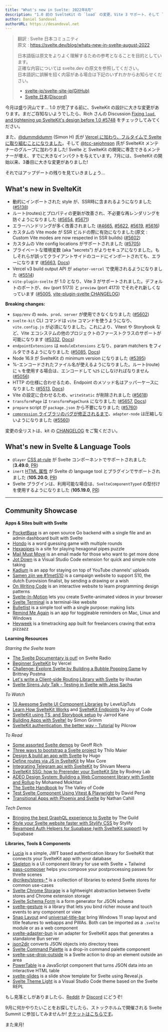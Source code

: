 ```yaml
---
title: "What's new in Svelte: 2022年8月"
description: "1.0 前の SvelteKit の `load` の変更、Vite 3 サポート、そして `vite.config.js`!"
author: Daniel Sandoval
authorURL: https://desandoval.net
---
```

> 翻訳 : Svelte 日本コミュニティ  
> 原文 : https://svelte.dev/blog/whats-new-in-svelte-august-2022
>
> 日本語版は原文をよりよく理解するための参考となることを目的としています。  
> 正確な内容については svelte.dev の原文を参照してください。  
> 日本語訳に誤解を招く内容がある場合は下記のいずれかからお知らせください。
>
> - [svelte-jp/svelte-site-jp(GitHub)](https://github.com/svelte-jp/svelte-site-jp)
> - [Svelte 日本(Discord)](https://discord.com/invite/YTXq3ZtBbx)

今月は盛り沢山です… 1.0 が完了する前に、SvelteKit の設計に大きな変更があります。まだご存知ないようでしたら、Rich さんの Discussion [Fixing `load`, and tightening up SvelteKit's design before 1.0 #5748](https://github.com/sveltejs/kit/discussions/5748) をチェックしてみてください。

また、[@dummdidumm](https://github.com/dummdidumm) (Simon H) 氏が [Vercel に加わり、フルタイムで Svelte に取り組むことになりました](https://twitter.com/dummdidumm_/status/1549041206348222464)。そして [@tcc-sejohnson](https://github.com/tcc-sejohnson) 氏が SvelteKit メンテナーのグループに加わりました! Svelte と SvelteKit の開発に専念できるメンテナーが増え、すでに大きなインパクトを与えています。7月には、SvelteKit の開始以来、3番目に大きな変更がありました!

それではアップデートの残りを見ていきましょう…

## What's new in SvelteKit
- 動的にインポートされた style が、SSR時に含まれるようになりました ([#5138](https://github.com/sveltejs/kit/pull/5138))
- ルート(routes)とプロパティの更新が改善され、不必要な再レンダリングを防ぐようになりました ([#5654](https://github.com/sveltejs/kit/pull/5654), [#5671](https://github.com/sveltejs/kit/pull/5671))
- エラーハンドリングが多く改善されました ([#4665](https://github.com/sveltejs/kit/pull/4665), [#5622](https://github.com/sveltejs/kit/pull/5622), [#5619](https://github.com/sveltejs/kit/pull/5619), [#5616](https://github.com/sveltejs/kit/pull/5616))
- カスタムの Vite mode が SSR ビルドの際に有効になりました(原文 : Custom Vite modes are now respected in SSR builds) ([#5602](https://github.com/sveltejs/kit/pull/5602))
- カスタムの Vite config locations がサポートされました ([#5705](https://github.com/sveltejs/kit/pull/5705))
- プライベートな環境変数 (aka "secrets") がよりセキュアになりました。もしそれらが誤ってクライアントサイドのコードにインポートされても、エラーになります ([#5663](https://github.com/sveltejs/kit/pull/5663), [Docs](https://kit.svelte.jp/docs/configuration#env))
- Vercel v3 build output API が `adapter-vercel` で使用されるようになりました ([#5514](https://github.com/sveltejs/kit/pull/5514))
- `vite-plugin-svelte` が 1.0 となり、Vite 3 がサポートされました。デフォルトのポートが、`dev` (port 5173) と `preview` (port 4173) でそれぞれ新しくなっています ([#5005](https://github.com/sveltejs/kit/pull/5005), [vite-plugin-svelte CHANGELOG](https://github.com/sveltejs/vite-plugin-svelte/blob/main/packages/vite-plugin-svelte/CHANGELOG.md))

**Breaking changes:**
- `$app/env` の `mode`、`prod`、`server` が使用できなくなりました  ([#5602](https://github.com/sveltejs/kit/pull/5602))
- `svelte-kit` CLI コマンドは `vite` コマンドを使うようになり、`vite.config.js` が必須になりました。これにより、Vitest や Storybook など、Vite エコシステムの他のプロジェクトのファーストクラスのサポートが可能になります ([#5332](https://github.com/sveltejs/kit/pull/5332), [Docs](https://kit.svelte.jp/docs/project-structure#project-files-vite-config-js))
- `endpointExtensions` は `moduleExtensions` となり、param matchers をフィルタできるようになりました ([#5085](https://github.com/sveltejs/kit/pull/5085), [Docs](https://kit.svelte.jp/docs/configuration#moduleextensions))
- Node 16.9 が SvelteKit の minimum version になりました ([#5395](https://github.com/sveltejs/kit/pull/5395))
- %-エンコードされたファイル名が使えるようになりました。ルート(route)に `%` を使用する場合は、エンコードして `%25` にしなければなりません ([#5056](https://github.com/sveltejs/kit/pull/5056))
- HTTP の仕様に合わせるため、Endpoint のメソッド名はアッパーケースになりました ([#5513](https://github.com/sveltejs/kit/pull/5513), [Docs](https://kit.svelte.jp/docs/routing#endpoints))
- Vite の設定に合わせるため、`writeStatic` が削除されました ([#5618](https://github.com/sveltejs/kit/pull/5618))
- `transformPage` は `transformPageChunk` になりました ([#5657](https://github.com/sveltejs/kit/pull/5657), [Docs](https://kit.svelte.jp/docs/hooks#handle))
- `prepare` script が `package.json` から不要になりました ([#5760](https://github.com/sveltejs/kit/pull/5760))
- [`compression` ライブラリのバグが修正されるまで](https://github.com/expressjs/compression/pull/183)、`adapter-node` は圧縮しないようになりました ([#5560](https://github.com/sveltejs/kit/pull/5506))

変更の全リストは、kit の [CHANGELOG](https://github.com/sveltejs/kit/blob/master/packages/kit/CHANGELOG.md) をご覧ください。


## What's new in Svelte & Language Tools
- `@layer` [CSS at-rule](https://developer.mozilla.org/ja/docs/Web/CSS/@layer) が Svelte コンポーネントでサポートされました (**3.49.0**, [PR](https://github.com/sveltejs/svelte/issues/7504))
- `inert` [HTML 属性](https://html.spec.whatwg.org/multipage/interaction.html#the-inert-attribute) が Svelte の language tool とプラグインでサポートされました (**105.20.0**, [PR](https://github.com/sveltejs/language-tools/pull/1565))
- Svelte プラグインは、利用可能な場合は、`SvelteComponentTyped` の型付けを使用するようになりました (**105.19.0**, [PR](https://github.com/sveltejs/language-tools/pull/1548))


---

## Community Showcase

**Apps & Sites built with Svelte**
- [PocketBase](https://github.com/pocketbase/pocketbase) is an open source Go backend with a single file and an admin dashboard built with Svelte
- [Hondo](https://www.playhondo.com/how-to-play) is a word guessing game with multiple rounds
- [Hexapipes](https://github.com/gereleth/hexapipes) is a site for playing hexagonal pipes puzzle
- [Mail Must Move](https://www.mordon.app/) is an email made for those who want to get more done
- [Jot Down](https://github.com/brysonbw/vscode-jot-down) is a Visual Studio Code extension for quick and simple note taking
- [Kadium](https://kadium.kasper.space/) is an app for staying on top of YouTube channels' uploads
- [Samen zjin we #1metS10](https://1mets10.avrotros.nl/) is a campaign website to support S10, the dutch Eurovision finalist, by sending a drawing or a wish
- [On Writing Code](https://onwritingcode.com/) is an interactive website to learn programming design patterns
- [Svelte-In-Motion](https://github.com/novacbn/svelte-in-motion) lets you create Svelte-animated videos in your browser
- [Svelte Terminal](https://github.com/Nico-Mayer/svelte-terminal) is a terminal-like website
- [Bulletlist](https://bulletlist.com/) is a simple tool with a single purpose: making lists
- [Remind Me Again](https://github.com/probablykasper/remind-me-again) is an app for toggleable reminders on Mac, Linux and Windows
- [Heyweek](https://heyweek.com/) is a timetracking app built for freelancers craving that extra pizzazz

**Learning Resources**

_Starring the Svelte team_
- [The Svelte Documentary is out!](https://www.svelteradio.com/episodes/the-svelte-documentary-is-out) on Svelte Radio
- [Beginner SvelteKit](https://vercel.com/docs/beginner-sveltekit) by Vercel
- [Challenge: Explore Svelte by Building a Bubble Popping Game](https://prismic.io/blog/try-svelte-build-game) by Brittney Postma
- [Let's write a Client-side Routing Library with Svelte](https://www.youtube.com/watch?v=3foVDSknGEY) by lihautan
- [Svelte Sirens July Talk - Testing in Svelte with Jess Sachs](https://sveltesirens.dev/event/testing-in-svelte)

_To Watch_
- [10 Awesome Svelte UI Component Libraries](https://www.youtube.com/watch?v=RkD88ARvucM) by LevelUpTuts
- [Learn How SvelteKit Works](https://www.youtube.com/watch?v=VizuTy3uSNE) and [SvelteKit Endpoints](https://www.youtube.com/watch?v=XnVxDLTgCgo) by Joy of Code
- [SvelteKit using TS, and Storybook setup](https://www.youtube.com/watch?v=L4F5dSu0FcQ) by Jarrod Kane
- [Building Apps with Svelte!](https://www.youtube.com/watch?v=prsXVk1fdW4) by Simon Grimm
- [SvelteKit authentication, the better way - Tutorial](https://www.youtube.com/watch?v=Y98KipzwVdM) by Pilcrow

_To Read_
- [Some assorted Svelte demos](https://geoffrich.net/posts/assorted-svelte-demos/) by Geoff Rich
- [Three ways to bootstrap a Svelte project](https://maier.tech/posts/three-ways-to-bootstrap-a-svelte-project) by Thilo Maier
- [Design & build an app with Svelte](https://bootcamp.uxdesign.cc/design-build-an-app-with-svelte-ecd7ed0729da) by Hugo
- [Define routes via JS in SvelteKit](https://dev.to/maxcore/define-routes-via-js-in-sveltekit-27e9) by Max Core
- [Integrating Telegram api with SvelteKit](https://dev.to/theether0/integrating-telegram-api-with-sveltekit-5gb) by Shivam Meena
- [SvelteKit SSG: how to Prerender your SvelteKit Site](https://rodneylab.com/sveltekit-ssg/) by Rodney Lab
- [ADEO Design System: Building a Web Component library with Svelte and Rollup](https://medium.com/adeo-tech/adeo-design-system-building-a-web-component-library-with-svelte-and-rollup-72d65de50163) by Mohamed Mokhtari
- [The Svelte Handbook](https://thevalleyofcode.com/svelte/) by The Valley of Code
- [Test Svelte Component Using Vitest & Playwright](https://davipon.hashnode.dev/test-svelte-component-using-vitest-playwright) by David Peng
- [Transitional Apps with Phoenix and Svelte](https://nathancahill.com/phoenix-svelte) by Nathan Cahill

_Tech Demos_
- [Bringing the best GraphQL experience to Svelte](https://www.the-guild.dev/blog/houdini-and-kitql) by The Guild
- [Style your Svelte website faster with Stylify CSS](https://stylifycss.com/blog/style-your-svelte-website-faster-with-stylify-css/) by Stylify
- [Revamped Auth Helpers for Supabase (with SvelteKit support)](https://supabase.com/blog/2022/07/13/supabase-auth-helpers-with-sveltekit-support) by Supabase


**Libraries, Tools & Components**
- [Lucia](https://github.com/pilcrowOnPaper/lucia-sveltekit) is a simple, JWT based authentication library for SvelteKit that connects your SvelteKit app with your database
- [Skeleton](https://github.com/Brain-Bones/skeleton) is a UI component library for use with Svelte + Tailwind
- [pass-composer](https://pass-composer.vercel.app/) helps you compose your postprocessing passes for threlte scenes
- [@crikey/stores-*](https://whenderson.github.io/stores-mono/) is a collection of libraries to extend Svelte stores for common use-cases
- [Svelte Chrome Storage](https://github.com/shaun-wild/svelte-chrome-storage) is a lightweight abstraction between Svelte stores and Chrome extension storage
- [Svelte Schema Form](https://github.com/restspace/svelte-schema-form) is a form generator for JSON schema
- [svelte-gesture](https://github.com/wobsoriano/svelte-gesture) is a library that lets you bind richer mouse and touch events to any component or view
- [Snap Layout](https://github.com/ThaUnknown/snap-layout) and [universal-title-bar](https://github.com/ThaUnknown/universal-title-bar) bring Windows 11 snap layout and title features to webapps and PWAs. Both can be imported as a `.svelte` module or as a web component
- [svelte-adapter-bun](https://github.com/gornostay25/svelte-adapter-bun) is an adapter for SvelteKit apps that generates a standalone Bun server
- [json2dir](https://www.npmjs.com/package/json2dir) converts JSON objects into directory trees
- [Svelte Command Palette](https://github.com/rohitpotato/svelte-command-palette) is a drop-in command palette component
- [svelte-use-drop-outside](https://github.com/untemps/svelte-use-drop-outside) is a Svelte action to drop an element outside an area
- [PowerTable](https://github.com/muonw/powertable) is a JavaScript component that turns JSON data into an interactive HTML table
- [svelte-slides](https://github.com/rajasegar/svelte-slides) is a slide show template for Svelte using Reveal.js
- [Svelte Theme Light](https://marketplace.visualstudio.com/items?itemName=webmaek.svelte-theme-light) is a Visual Studio Code theme based on the Svelte REPL

もし見落としがありましたら、[Reddit](https://www.reddit.com/r/sveltejs/) か [Discord](https://discord.com/invite/yy75DKs) にどうぞ!

9月に何かやりたいことをお探しでしたら、ストックホルムで開催される Svelte Summit に参加してみませんか! [チケットはこちらです](https://www.sveltesummit.com/)。

また来月!

